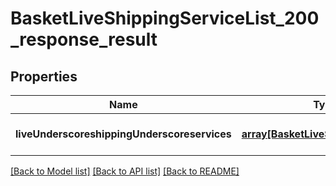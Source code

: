 # BasketLiveShippingServiceList_200_response_result

## Properties
Name | Type | Description | Notes
------------ | ------------- | ------------- | -------------
**liveUnderscoreshippingUnderscoreservices** | [**array[BasketLiveShippingService]**](BasketLiveShippingService.md) |  | [optional] [default to null]

[[Back to Model list]](../README.md#documentation-for-models) [[Back to API list]](../README.md#documentation-for-api-endpoints) [[Back to README]](../README.md)



